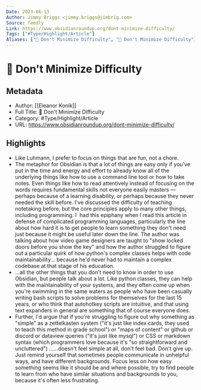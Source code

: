 ```yaml
---
Date: 2023-06-13
Author: Jimmy Briggs <jimmy.briggs@jimbrig.com>
Source: feedly
Link: https://www.obsidianroundup.org/dont-minimize-difficulty/
Tags: ["#Type/Highlight/Article"]
Aliases: ["🌲 Don't Minimize Difficulty", "🌲 Don't Minimize Difficulty"]
---
```

# 🌲 Don't Minimize Difficulty

## Metadata
- Author: [[Eleanor Konik]]
- Full Title: 🌲 Don't Minimize Difficulty
- Category: #Type/Highlight/Article
- URL: https://www.obsidianroundup.org/dont-minimize-difficulty/

## Highlights
- Like Luhmann, I prefer to focus on things that are fun, not a chore.
- The metaphor for Obsidian is that a lot of things are easy only if you've put in the time and energy and effort to already know all of the underlying things like how to use a command line tool or how to take notes. Even things like how to read attentively instead of focusing on the words requires fundamental skills not everyone easily masters — perhaps because of a learning disability, or perhaps because they never needed the skill before. I've discussed the difficulty of teaching notetaking before, but the core principles apply to many other things, including programming. I  had this epiphany when I read this article in defense of complicated programming languages, particularly the line about how hard it is to get people to learn something they don't need just because it might be useful later down the line. The author was talking about how video game designers are taught to "show locked doors before you show the key" and how the author struggled to figure out a particular quirk of how python's complex classes helps with code maintainability... because he'd never had to maintain a complex codebase at that stage of his education.
- ...all the other things that you don't need to know in order to use Obsidian, but people talk about a lot. Like python classes, they can help with the maintainability of your systems, and they often come up when you're swimming in the same waters as people who have been casually writing bash scripts to solve problems for themselves for the last 15 years, or who think that autohotkey scripts are intuitive, and that using text expanders in general are something that of course everyone does.
- Further, I'd argue that if you're struggling to figure out why something as "simple" as a zettelkasten system ("it's just like index cards, they used to teach this method in grade school") or "maps of content" or github or discord or dataview queries ("it's just like mysql") or CSS or markdown syntax (which programmers love because it's "so straightforward and uncluttered") ......doesn't feel simple at all, don't feel bad. Don't give up. Just remind yourself that sometimes people communicate in unhelpful ways, and have different backgrounds. Focus less on how easy something seems like it should be and where possible, try to find people to learn from who have similar situations and backgrounds to you, because it's often less frustrating.
